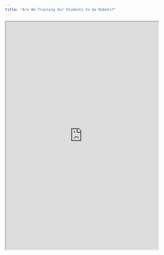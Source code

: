 ```yaml
---
title: "Are We Training Our Students to be Robots?"
---
```



<iframe height="750" width="100%" src="https://ewelton.github.io/ktest/wiki.html#Are%20We%20Training%20Our%20Students%20to%20be%20Robots?"></iframe>
